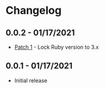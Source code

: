 # Changelog

## 0.0.2 - 01/17/2021

* [Patch 1](https://github.com/baweaver/dio/issues/1) - Lock Ruby version to 3.x

## 0.0.1 - 01/17/2021

* Initial release
